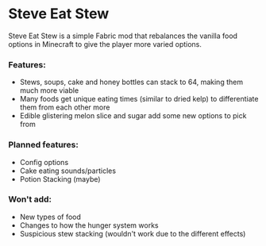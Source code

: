 # Steve Eat Stew
Steve Eat Stew is a simple Fabric mod that rebalances the vanilla food options in Minecraft to give the player more varied options.

### Features:
- Stews, soups, cake and honey bottles can stack to 64, making them much more viable
- Many foods get unique eating times (similar to dried kelp) to differentiate them from each other more
- Edible glistering melon slice and sugar add some new options to pick from

### Planned features:
- Config options
- Cake eating sounds/particles
- Potion Stacking (maybe)

### Won't add:
- New types of food
- Changes to how the hunger system works
- Suspicious stew stacking (wouldn't work due to the different effects)
